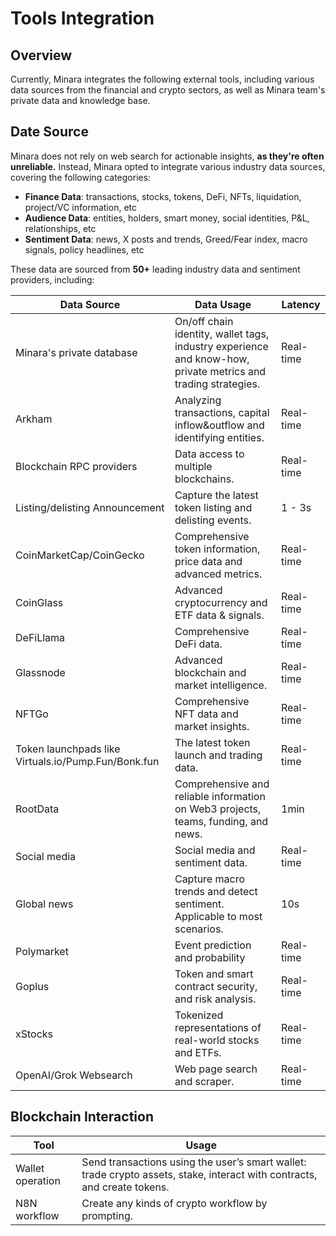 # Tools Integration

## Overview

Currently, Minara integrates the following external tools, including various data sources from the financial and crypto sectors, as well as Minara team's private data and knowledge base.

## Date Source

Minara does not rely on web search for actionable insights, **as they're often unreliable.** Instead, Minara opted to integrate various industry data sources, covering the following categories:

* **Finance Data**: transactions, stocks, tokens, DeFi, NFTs, liquidation, project/VC information, etc
* **Audience Data**: entities, holders, smart money, social identities, P\&L, relationships, etc
* **Sentiment Data**: news, X posts and trends, Greed/Fear index, macro signals, policy headlines, etc

These data are sourced from **50+** leading industry data and sentiment providers, including:

<table><thead><tr><th width="238.9375">Data Source</th><th>Data Usage</th><th>Latency</th></tr></thead><tbody><tr><td>Minara's private database</td><td>On/off chain identity, wallet tags, industry experience and know-how, private metrics and trading strategies.</td><td>Real-time</td></tr><tr><td>Arkham</td><td>Analyzing transactions, capital inflow&#x26;outflow and identifying entities.</td><td>Real-time</td></tr><tr><td>Blockchain RPC providers</td><td>Data access to multiple blockchains.</td><td>Real-time</td></tr><tr><td>Listing/delisting Announcement</td><td>Capture the latest token listing and delisting events.</td><td>1 - 3s</td></tr><tr><td>CoinMarketCap/CoinGecko</td><td>Comprehensive token information, price data and advanced metrics.</td><td>Real-time</td></tr><tr><td>CoinGlass</td><td>Advanced cryptocurrency and ETF data &#x26; signals.</td><td>Real-time</td></tr><tr><td>DeFiLlama</td><td>Comprehensive DeFi data.</td><td>Real-time</td></tr><tr><td>Glassnode</td><td>Advanced blockchain and market intelligence.</td><td>Real-time</td></tr><tr><td>NFTGo</td><td>Comprehensive NFT data and market insights.</td><td>Real-time</td></tr><tr><td>Token launchpads like Virtuals.io/Pump.Fun/Bonk.fun</td><td>The latest token launch and trading data.</td><td>Real-time</td></tr><tr><td>RootData</td><td>Comprehensive and reliable information on Web3 projects, teams, funding, and news.</td><td>1min</td></tr><tr><td>Social media</td><td>Social media and sentiment data.</td><td>Real-time</td></tr><tr><td>Global news</td><td>Capture macro trends and detect sentiment. Applicable to most scenarios.</td><td>10s</td></tr><tr><td>Polymarket</td><td>Event prediction and probability</td><td>Real-time</td></tr><tr><td>Goplus</td><td>Token and smart contract security, and risk analysis.</td><td>Real-time</td></tr><tr><td>xStocks</td><td>Tokenized representations of real-world stocks and ETFs.</td><td>Real-time</td></tr><tr><td>OpenAI/Grok Websearch</td><td>Web page search and scraper.</td><td>Real-time</td></tr></tbody></table>

## Blockchain Interaction

| Tool             | Usage                                                                                                                    |
| ---------------- | ------------------------------------------------------------------------------------------------------------------------ |
| Wallet operation | Send transactions using the user’s smart wallet: trade crypto assets, stake, interact with contracts, and create tokens. |
| N8N workflow     | Create any kinds of crypto workflow by prompting.                                                                        |

